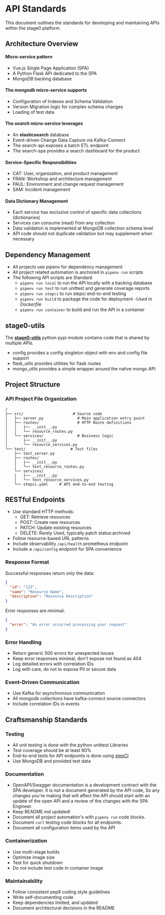 # API Standards

This document outlines the standards for developing and maintaining APIs within the stage0 platform.

## Architecture Overview

#### Micro-service pattern
- Vue.js Single Page Application (SPA) 
- A Python Flask API dedicated to the SPA
- MongoDB backing database

#### The *mongodb* micro-service supports
- Configuration of Indexes and Schema Validation
- Version Migration logic for complex schema changes
- Loading of test data

#### The *search* micro-service leverages
- An **elasticsearch** database
- Event-driven Change Data Capture via Kafka-Connect
- The search-api exposes a batch ETL endpoint
- The search-spa provides a search dashboard for the product

#### Service-Specific Responsibilities
- CAT: User, organization, and product management
- FRAN: Workshop and architecture management
- PAUL: Environment and change request management
- SAM: Incident management

#### Data Dictionary Management
- Each service has exclusive control of specific data collections (dictionaries)
- Services can consume (read) from any collection
- Data validation is implemented at MongoDB collection schema level
- API code should not duplicate validation but may supplement when necessary

## Dependency Management
- All projects use pipenv for dependency management
- All project related automation is anchored in ``pipenv run`` scripts
- The following API scripts are Standard
    - ``pipenv run local`` to run the API locally with a backing database
    - ``pipenv run test`` to run unittest and generate coverage reports
    - ``pipenv run stepci`` to run stepci end-to-end testing
    - ``pipenv run build`` to package the code for deployment -*Used in Dockerfile*
    - ``pipenv run container`` to build and run the API in a container

## stage0-utils

The **[stage0-utils](https://github.com/agile-learning-institute/stage0-utils)** python pypi module contains code that is shared by multiple APIs. 
- config provides a config singleton object with env and config file support
- flask_utils provides utilities for flask routes
- mongo_utils provides a simple wrapper around the native mongo API

## Project Structure

### API Project File Organization
```
/
├── src/                      # Source code
│   ├── server.py               # Main application entry point
│   ├── routes/                 # HTTP Route definitions
│   │   ├── __init__.py
│   │   └── resource_routes.py
│   └── services/               # Business logic
│       ├── __init__.py
│       └── resource_services.py
└── test/                    # Test files
    ├── test_server.py
    ├── routes/      
    │   ├── __init__.py
    │   └── test_resource_routes.py
    └── services/    
    │   ├── __init__.py
    │   └── test_resource_services.py
    └── stepci.yaml     # API end-to-end testing
```

## RESTful Endpoints
- Use standard HTTP methods:
  - GET: Retrieve resources
  - POST: Create new resources
  - PATCH: Update existing resources
  - DELETE: Rarely Used, typically patch status:archived
- Follow resource-based URL patterns
- Include observability `/api/health` prometheus endpoint
- Include a `/api/config` endpoint for SPA convenience

### Response Format
Successful responses return only the data:
```json
{
  "id": "123",
  "name": "Resource Name",
  "description": "Resource Description"
}
```

Error responses are minimal:
```json
{
  "error": "An error occurred processing your request"
}
```

### Error Handling
- Return generic 500 errors for unexpected issues
- Keep error responses minimal, don't expose not found as 404
- Log detailed errors with correlation IDs
- Log with care, do not to expose PII or secure data

### Event-Driven Communication
- Use Kafka for asynchronous communication
- All mongodb collections have kafka-connect source connectors
- Include correlation IDs in events

## Craftsmanship Standards

### Testing
- All unit testing is done with the python unittest Libraries
- Test coverage should be at least 90%
- End-to-end tests for API endpoints is done using [stepCI](https://github.com/stepci/stepci)
- Use MongoDB and provided test data

### Documentation
- OpenAPI/Swagger documentation is a development contract with the SPA developer. It is not a document generated by the API code, So any changes you're making that will affect the API should start with an update of the open API and a review of the changes with the SPA Engineer.
- Keep README.md updated! 
- Document all project automation's with ``pipenv run`` code blocks. 
- Document ``curl`` testing code blocks for all endpoints.
- Document all configuration items used by the API

### Containerization
- Use multi-stage builds
- Optimize image size
- Test for quick shutdown
- Do not include test code in container image

### Maintainability
- Follow consistent pep8 coding style guidelines
- Write self-documenting code
- Keep dependencies limited, and updated
- Document architectural decisions in the README 